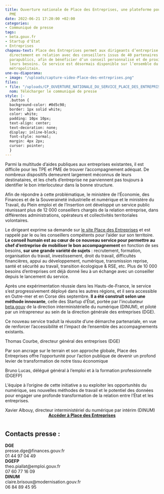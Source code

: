 ```yaml
---
title: Ouverture nationale de Place des Entreprises, une plateforme pour les TPE et
  PME
date: 2022-06-21 17:20:00 +02:00
categories:
- Communiqué de presse
tags:
- beta.gouv.fr
- Startup d'Etat
- Entreprises
chapeau-text: Place des Entreprises permet aux dirigeants d’entreprise d’être mis
  directement en relation avec des conseillers issus de 40 partenaires publics et
  parapublics, afin de bénéficier d’un conseil personnalisé et de proximité selon
  leurs besoins. Ce service est désormais disponible sur l’ensemble du territoire
  métropolitain.
une-ou-diaporama:
- image: "/uploads/capture-video-Place-des-entreprises.png"
files:
- file: "/uploads/CP_OUVERTURE_NATIONALE_DU_SERVICE_PLACE_DES_ENTREPRISES.pdf"
  nom: Télécharger le communiqué de presse
style: |-
  .button {
  background-color: #0d5c98;
  border: 1px solid white;
  color: white;
  padding: 10px 10px;
  text-align: center;
  text-decoration: none;
  display: inline-block;
  font-style: normal;
  margin: 4px 2px;
  cursor: pointer;
  }
---
```


Parmi la multitude d’aides publiques aux entreprises existantes, il est difficile pour les TPE et PME de trouver l’accompagnement adéquat. De nombreux dispositifs demeurent largement méconnus de leurs destinataires, et les chefs d’entreprise ne parviennent pas toujours à identifier le bon interlocuteur dans la bonne structure.

Afin de répondre à cette problématique, le ministère de l’Économie, des Finances et de la Souveraineté industrielle et numérique et le ministère du Travail, du Plein emploi et de l’Insertion ont développé un service public réunissant plus de 12 000 conseillers chargés de la relation entreprise, dans différentes administrations, opérateurs et collectivités territoriales volontaires.

Le dirigeant exprime sa demande sur <a href="https://place-des-entreprises.beta.gouv.fr/" title="le site Place des Entreprises - Lien externe">le site Place des Entreprises</a> et est rappelé par le ou les conseillers compétents pour l’aider sur son territoire. **Le conseil humain est au cœur de ce nouveau service pour permettre au chef d’entreprise de mobiliser le bon accompagnement** en fonction de ses besoins, **sur une grande variété de sujets** : recrutement, formation, organisation du travail, investissement, droit du travail, difficultés financières, appui au développement, numérique, transmission reprise, santé et sécurité au travail, transition écologique & RSE, etc. Plus de 10 000 besoins d’entreprises ont déjà donné lieu à un échange avec un conseiller depuis le lancement du service.

Après une expérimentation réussie dans les Hauts-de-France, le service s’est progressivement déployé dans les autres régions, et il sera accessible en Outre-mer et en Corse dès septembre. **Il a été construit selon une méthode innovante**, celle des Startup d’État, portée par l'incubateur [beta.gouv](http://beta.gouv.fr "http://beta.gouv.fr - Lien externe") de la direction interministérielle du numérique (DINUM), et piloté par un intrapreneur au sein de la direction générale des entreprises (DGE).

<div class="citation"><p>Ce nouveau service traduit la réussite d’une démarche partenariale, en vue de renforcer l’accessibilité et l’impact de l’ensemble des accompagnements existants.</p></div>
<div class="auteur-citation">Thomas Courbe, directeur général des entreprises (DGE)</div>
<div class="citation"><p>Par son ancrage sur le terrain et son approche globale, Place des Entreprises offre l’opportunité pour l’action publique de devenir un profond levier de transformation de notre tissu économique </p></div>
<div class="auteur-citation">Bruno Lucas, délégué général à l’emploi et à la formation professionnelle (DGEFP)</div>
<div class="citation"><p>L’équipe à l’origine de cette initiative a su exploiter les opportunités du numérique, ses nouvelles méthodes de travail et le potentiel des données pour engager une profonde transformation de la relation entre l’État et les entreprises.</p></div>
<div class="auteur-citation">Xavier Albouy, directeur interministériel du numérique par intérim (DINUM)</div>

<div align="center" style="margin-bottom: 40px"><a href="https://place-des-entreprises.beta.gouv.fr/" class="button" alt="Accéder à Place des Entreprises - Lien externe"><b>Accéder à Place des Entreprises</b></a></div>

<div class="encadre noir"><h2>Contacts presse :</h2>
<b>DGE</b>
<br>presse.dge@finances.gouv.fr 
<br>01 44 97 04 49 
<br>
<b>DGEFP</b>
<br>theo.piallat@emploi.gouv.fr 
<br>07 60 77 16 09
<br>
<b>DINUM</b>
<br>claire.brisoux@modernisation.gouv.fr
<br>06 84 89 45 95</div>